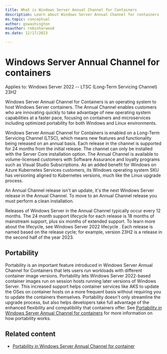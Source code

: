 ```yaml
---
title: What is Windows Server Annual Channel for Containers 
description: Learn about Windows Server Annual Channel for containers 
ms.topic: conceptual
author: gswashington
msauthor: robinharwood
ms.date: 12/17/2023

---
```


# Windows Server Annual Channel for containers

Applies to: Windows Server 2022 -- LTSC (Long-Term Servicing Channel) 23H2

Windows Server Annual Channel for Containers is an operating system to host Windows Server containers. The Annual Channel enables customers who are innovating quickly to take advantage of new operating system capabilities at a faster pace, focusing on containers and microservices including optimized portability for both Windows and Linux environments.

Windows Server Annual Channel for Containers is enabled on a Long-Term Servicing Channel (LTSC), which means new features and functionality being released on an annual basis. Each release in the channel is supported for 24 months from the initial release. The channel can only be installed with the Server Core installation option. The Annual Channel is available to volume-licensed customers with Software Assurance and loyalty programs such as Visual Studio Subscriptions. As an added benefit for Windows on Azure Kubernetes Services customers, its Windows operating system SKU has versioning aligned to Kubernetes versions, much like the Linux upgrade process.

An Annual Channel release isn't an update, it's the next Windows Server release in the Annual Channel. To move to an Annual Channel release you must perform a clean installation.

Releases of Windows Server in the Annual Channel typically occur every 12 months. The 24 month support lifecycle for each release is 18 months of mainstream support, plus six months of extended support. To learn more about the lifecycle, see Windows Server 2022 lifecycle [](). Each release is named based on the release cycle; for example, version 23H2 is a release in the second half of the year 2023.

## Portability

Portability is an important feature introduced in Windows Server Annual Channel for Containers that lets users run workloads with different container image versions. Portability lets Windows Server 2022-based container images run on session hosts running later versions of Windows Server. This increased support helps container services like AKS to update the OSes on container hosts on a more frequent basis without requiring you to update the containers themselves. Portability doesn't only streamline the upgrade process, but also helps developers take full advantage of the enhanced flexibility and compatibility that containers offer. See [Portability in Windows Server Annual Channel for containers]() for more information on how portability works.

## Related content

- [Portability in Windows Server Annual Channel for container](.md)